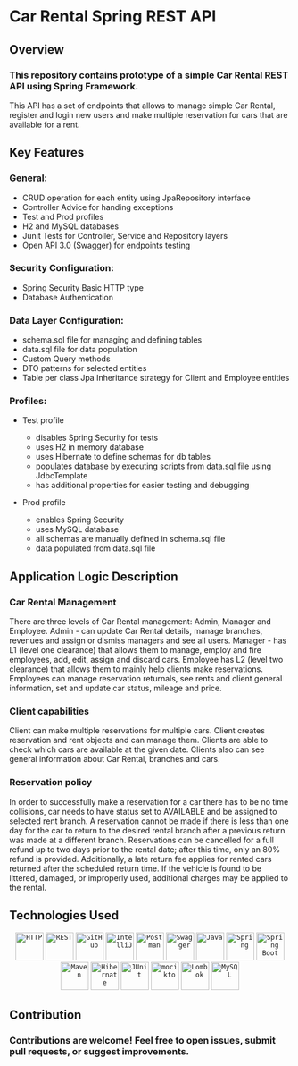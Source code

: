 # Car Rental Spring REST API

## Overview
### This repository contains prototype of a simple Car Rental REST API using Spring Framework. 
This API has a set of endpoints that allows to manage simple Car Rental, register and login new users
and make multiple reservation for cars that are available for a rent.

## Key Features
### General:
   - CRUD operation for each entity using JpaRepository interface
   - Controller Advice for handing exceptions
   - Test and Prod profiles
   - H2 and MySQL databases
   - Junit Tests for Controller, Service and Repository layers
   - Open API 3.0 (Swagger) for endpoints testing

### Security Configuration:
   - Spring Security Basic HTTP type
   - Database Authentication

### Data Layer Configuration:
   - schema.sql file for managing and defining tables
   - data.sql file for data population
   - Custom Query methods
   - DTO patterns for selected entities
   - Table per class Jpa Inheritance strategy for Client and Employee entities

### Profiles:
   - Test profile
      * disables Spring Security for tests
      * uses H2 in memory database
      * uses Hibernate to define schemas for db tables
      * populates database by executing scripts from data.sql file using JdbcTemplate
      * has additional properties for easier testing and debugging

   - Prod profile
       * enables Spring Security
       * uses MySQL database
       * all schemas are manually defined in schema.sql file
       * data populated from data.sql file
     
## Application Logic Description

### Car Rental Management
There are three levels of Car Rental management: Admin, Manager and Employee. Admin - can update Car Rental details, manage branches, revenues and assign or dismiss managers
and see all users. Manager - has L1 (level one clearance) that allows them to manage, employ and fire employees, add, edit, assign and discard cars. Employee has L2 
(level two clearance) that allows them to mainly help clients make reservations. Employees can manage reservation returnals, see rents and client general information,
set and update car status, mileage and price.

### Client capabilities
Client can make multiple reservations for multiple cars. Client creates reservation and rent objects and can manage them. Clients are able to check which cars are available
at the given date. Clients also can see general information about Car Rental, branches and cars. 

### Reservation policy
In order to successfully make a reservation for a car there has to be no time collisions, car needs to have status set to AVAILABLE and be assigned to selected rent branch.
A reservation cannot be made if there is less than one day for the car to return to the desired rental branch after a previous return was made at a different branch. 
Reservations can be cancelled for a full refund up to two days prior to the rental date; after this time, only an 80% refund is provided. Additionally, a late return fee
applies for rented cars returned after the scheduled return time. If the vehicle is found to be littered, damaged, or improperly used, additional charges may be applied to the rental.
 
## Technologies Used
<div align="center">
	<code><img width="50" src="https://user-images.githubusercontent.com/25181517/192107854-765620d7-f909-4953-a6da-36e1ef69eea6.png" alt="HTTP" title="HTTP"/></code>
	<code><img width="50" src="https://user-images.githubusercontent.com/25181517/192107858-fe19f043-c502-4009-8c47-476fc89718ad.png" alt="REST" title="REST"/></code>
	<code><img width="50" src="https://user-images.githubusercontent.com/25181517/192108374-8da61ba1-99ec-41d7-80b8-fb2f7c0a4948.png" alt="GitHub" title="GitHub"/></code>
	<code><img width="50" src="https://user-images.githubusercontent.com/25181517/192108890-200809d1-439c-4e23-90d3-b090cf9a4eea.png" alt="IntelliJ" title="IntelliJ"/></code>
	<code><img width="50" src="https://user-images.githubusercontent.com/25181517/192109061-e138ca71-337c-4019-8d42-4792fdaa7128.png" alt="Postman" title="Postman"/></code>
	<code><img width="50" src="https://user-images.githubusercontent.com/25181517/186711335-a3729606-5a78-4496-9a36-06efcc74f800.png" alt="Swagger" title="Swagger"/></code>
	<code><img width="50" src="https://user-images.githubusercontent.com/25181517/117201156-9a724800-adec-11eb-9a9d-3cd0f67da4bc.png" alt="Java" title="Java"/></code>
	<code><img width="50" src="https://user-images.githubusercontent.com/25181517/117201470-f6d56780-adec-11eb-8f7c-e70e376cfd07.png" alt="Spring" title="Spring"/></code>
	<code><img width="50" src="https://user-images.githubusercontent.com/25181517/183891303-41f257f8-6b3d-487c-aa56-c497b880d0fb.png" alt="Spring Boot" title="Spring Boot"/></code>
	<code><img width="50" src="https://user-images.githubusercontent.com/25181517/117207242-07d5a700-adf4-11eb-975e-be04e62b984b.png" alt="Maven" title="Maven"/></code>
	<code><img width="50" src="https://user-images.githubusercontent.com/25181517/117207493-49665200-adf4-11eb-808e-a9c0fcc2a0a0.png" alt="Hibernate" title="Hibernate"/></code>
	<code><img width="50" src="https://user-images.githubusercontent.com/25181517/117533873-484d4480-afef-11eb-9fad-67c8605e3592.png" alt="JUnit" title="JUnit"/></code>
	<code><img width="50" src="https://user-images.githubusercontent.com/25181517/183892181-ad32b69e-3603-418c-b8e7-99e976c2a784.png" alt="mocikto" title="mocikto"/></code>
	<code><img width="50" src="https://user-images.githubusercontent.com/25181517/190229463-87fa862f-ccf0-48da-8023-940d287df610.png" alt="Lombok" title="Lombok"/></code>
	<code><img width="50" src="https://user-images.githubusercontent.com/25181517/183896128-ec99105a-ec1a-4d85-b08b-1aa1620b2046.png" alt="MySQL" title="MySQL"/></code>
</div>

## Contribution
### Contributions are welcome! Feel free to open issues, submit pull requests, or suggest improvements.
